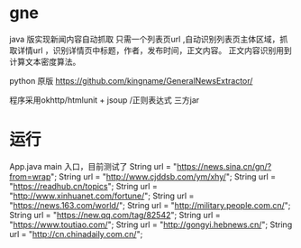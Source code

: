 # gne
java 版实现新闻内容自动抓取 
只需一个列表页url ,自动识别列表页主体区域，抓取详情url ，识别详情页中标题，作者，发布时间，正文内容。
正文内容识别用到计算文本密度算法。

python 原版 https://github.com/kingname/GeneralNewsExtractor/

程序采用okhttp/htmlunit + jsoup /正则表达式 三方jar

# 运行

App.java main 入口，目前测试了
    String url = "https://news.sina.cn/gn/?from=wrap";
    String url = "http://www.cjddsb.com/ym/xhy/";
    String url = "https://readhub.cn/topics";
    String url = "http://www.xinhuanet.com/fortune/";
    String url = "https://news.163.com/world/";
		String url = "http://military.people.com.cn/";
		String url = "https://new.qq.com/tag/82542";
		String url = "https://www.toutiao.com/";
		String url = "http://gongyi.hebnews.cn/";
		String url = "http://cn.chinadaily.com.cn/";
